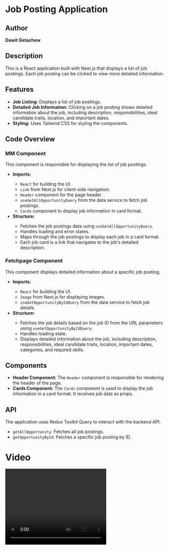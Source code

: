 <h1>Job Posting Application</h1>

<h2>Author</h2>
<p><strong>Dawit Getachew</strong></p>

<h2>Description</h2>
<p>This is a React application built with Next.js that displays a list of job postings. Each job posting can be clicked to view more detailed information.</p>

<h2>Features</h2>
<ul>
  <li><strong>Job Listing:</strong> Displays a list of job postings.</li>
  <li><strong>Detailed Job Information:</strong> Clicking on a job posting shows detailed information about the job, including description, responsibilities, ideal candidate traits, location, and important dates.</li>
  <li><strong>Styling:</strong> Uses Tailwind CSS for styling the components.</li>
</ul>

<h2>Code Overview</h2>

<h3>MM Component</h3>
<p>This component is responsible for displaying the list of job postings.</p>
<ul>
  <li><strong>Imports:</strong></li>
  <ul>
    <li><code>React</code> for building the UI.</li>
    <li><code>Link</code> from Next.js for client-side navigation.</li>
    <li><code>Header</code> component for the page header.</li>
    <li><code>useGetAllOpportunityQuery</code> from the data service to fetch job postings.</li>
    <li><code>Cards</code> component to display job information in card format.</li>
  </ul>
  <li><strong>Structure:</strong></li>
  <ul>
    <li>Fetches the job postings data using <code>useGetAllOpportunityQuery</code>.</li>
    <li>Handles loading and error states.</li>
    <li>Maps through the job postings to display each job in a card format.</li>
    <li>Each job card is a link that navigates to the job's detailed description.</li>
  </ul>
</ul>

<h3>Fetchpage Component</h3>
<p>This component displays detailed information about a specific job posting.</p>
<ul>
  <li><strong>Imports:</strong></li>
  <ul>
    <li><code>React</code> for building the UI.</li>
    <li><code>Image</code> from Next.js for displaying images.</li>
    <li><code>useGetOpportunityByIdQuery</code> from the data service to fetch job details.</li>
  </ul>
  <li><strong>Structure:</strong></li>
  <ul>
    <li>Fetches the job details based on the job ID from the URL parameters using <code>useGetOpportunityByIdQuery</code>.</li>
    <li>Handles loading state.</li>
    <li>Displays detailed information about the job, including description, responsibilities, ideal candidate traits, location, important dates, categories, and required skills.</li>
  </ul>
</ul>

<h2>Components</h2>
<ul>
  <li><strong>Header Component:</strong> The <code>Header</code> component is responsible for rendering the header of the page.</li>
  <li><strong>Cards Component:</strong> The <code>Cards</code> component is used to display the job information in a card format. It receives job data as props.</li>
</ul>

<h2>API</h2>
<p>The application uses Redux Toolkit Query to interact with the backend API.</p>
<ul>
  <li><code>getAllOpportunity</code>: Fetches all job postings.</li>
  <li><code>getOpportunityById</code>: Fetches a specific job posting by ID.</li>
</ul>
<h1>Video</h1>
<video width="320" height="240" controls>
  <source src="https://github.com/user-attachments/assets/7e76d641-c3fe-461e-94fb-f93f9bf1de5b" type="video/mp4">
  Your browser does not support the video tag.
</video>

